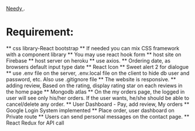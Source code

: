 [Needy ](https://needy-bd.web.app/).

# Requirement:

** css library-React bootstrap
** If needed you can mix CSS framework with a component library
** You may use react hook form
** host site on Firebase
** host server on heroku
** use axios.
** Ordering date, as browsers default input type date
** React Icon
** Sweet alert 2 for dialogue
** use .env file on the server, .env.local file on the client to hide db user and password, etc. Also use .gitignore file
** The website is responsive.
** adding review, Based on the rating, display rating star on each reviews in the home page
** Mongodb atlas
** On the my orders page, the logged in user will see only his/her orders. If the user wants, he/she should be able to cancel/delete any order.
** User Dashboard - Pay, add review, My orders
** Google Login System implemented
** Place order, user dashboard on Private route
** Users can send personal messages on the contact page.
\*\* React Redux for API call
